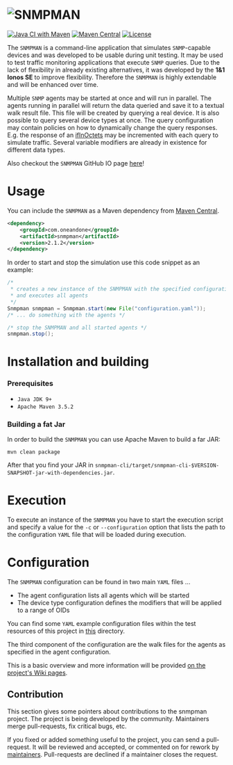 ![SNMPMAN](http://1and1.github.io/snmpman/images/snmpman.png
 "SNMPMAN")
============
[![Java CI with Maven](https://github.com/1and1/snmpman/actions/workflows/maven.yml/badge.svg)](https://github.com/1and1/snmpman/actions/workflows/maven.yml)
[![Maven Central](https://maven-badges.herokuapp.com/maven-central/com.oneandone/snmpman/badge.svg)](https://maven-badges.herokuapp.com/maven-central/com.oneandone/snmpman) 
[![License](https://img.shields.io/badge/License-Apache%202.0-blue.svg)](https://opensource.org/licenses/Apache-2.0)

The `SNMPMAN` is a command-line application that simulates `SNMP`-capable devices and was developed to be usable during unit testing.
It may be used to test traffic monitoring applications that execute `SNMP` queries. Due to the lack of
flexibility in already existing alternatives, it was developed by the **1&1 Ionos SE** to improve flexibility. Therefore the `SNMPMAN`
is highly extendable and will be enhanced over time.

Multiple `SNMP` agents may be started at once and will run in parallel. The agents running in parallel
will return the data queried and save it to a textual walk result file. This file will be created by querying a real device. It is also possible to query several 
device types at once. The query configuration may contain policies on
how to dynamically change the query responses. E.g. the response of an
[ifInOctets](http://tools.cisco.com/Support/SNMP/do/BrowseOID.do?objectInput=ifInOctets&translate=Translate&submitValue=SUBMIT")
may be incremented with each query to simulate traffic. Several variable modifiers are already in existence for different
data types.

Also checkout the `SNMPMAN` GitHub IO page [here](http://1and1.github.io/snmpman/)!

Usage
============
You can include the `SNMPMAN` as a Maven dependency from [Maven Central]().

```xml
<dependency>
    <groupId>com.oneandone</groupId>
    <artifactId>snmpman</artifactId>
    <version>2.1.2</version>
</dependency>
```

In order to start and stop the simulation use this code snippet as an example:

```Java
/* 
 * creates a new instance of the SNMPMAN with the specified configuration file 
 * and executes all agents 
 */
Snmpman snmpman = Snmpman.start(new File("configuration.yaml"));
/* ... do something with the agents */

/* stop the SNMPMAN and all started agents */
snmpman.stop();
```

Installation and building
============
### Prerequisites
  * `Java JDK 9+`
  * `Apache Maven 3.5.2`

### Building a fat Jar

In order to build the `SNMPMAN`  you can use Apache Maven to build a far JAR:

```
mvn clean package
```

After that you find your JAR in `snmpman-cli/target/snmpman-cli-$VERSION-SNAPSHOT-jar-with-dependencies.jar`.

Execution
============
To execute an instance of the `SNMPMAN` you have to start the execution script and specify a value for the `-c`
or `--configuration` option that lists the path to the configuration `YAML` file that will be loaded during execution.

Configuration
============
The `SNMPMAN` configuration can be found in two main `YAML` files ...
  * The agent configuration lists all agents which will be started
  * The device type configuration defines the modifiers that will be applied to a range of OIDs

You can find some `YAML` example configuration files within the test resources of this project in [this](https://github.com/1and1/snmpman/tree/master/snmpman-cli/src/test/resources/configuration
) directory.

The third component of the configuration are the walk files for the agents as specified in the agent configuration.

This is a basic overview and more information will be provided [on the project's Wiki pages](https://github.com/1and1/snmpman/wiki).

Contribution
------------

This section gives some pointers about contributions to the snmpman project.
The project is being developed by the community. Maintainers merge pull-requests, fix critical bugs, etc.

If you fixed or added something useful to the project, you can send a pull-request. It will be reviewed and accepted, or commented on for rework by [maintainers](https://github.com/1and1/snmpman/blob/master/MAINTAINERS). Pull-requests are declined if a maintainer closes the request. 
